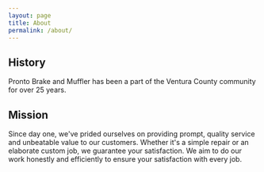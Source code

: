 ```yaml
---
layout: page
title: About
permalink: /about/
---
```


## History

Pronto Brake and Muffler has been a part of the Ventura County community for over 25 years.

## Mission

Since day one, we've prided ourselves on providing prompt, quality service and unbeatable value to our customers. Whether it's a simple repair or an elaborate custom job, we guarantee your satisfaction. We aim to do our work honestly and efficiently to ensure your satisfaction with every job.
